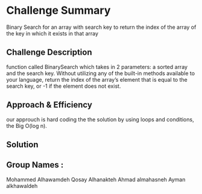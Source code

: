 # Challenge Summary
Binary Search for an array with search key to return the index of the array of the key in which it exists in that array

## Challenge Description
function called BinarySearch which takes in 2 parameters: a sorted array and the search key. Without utilizing any of the built-in methods available to your language, return the index of the array’s element that is equal to the search key, or -1 if the element does not exist.

## Approach & Efficiency
our approuch is hard coding the the solution by using loops and conditions, the Big O(log n).

## Solution
<!-- Embedded whiteboard image -->

## Group Names : 
Mohammed Alhawamdeh
Qosay Alhanakteh
Ahmad almahasneh
Ayman alkhawaldeh